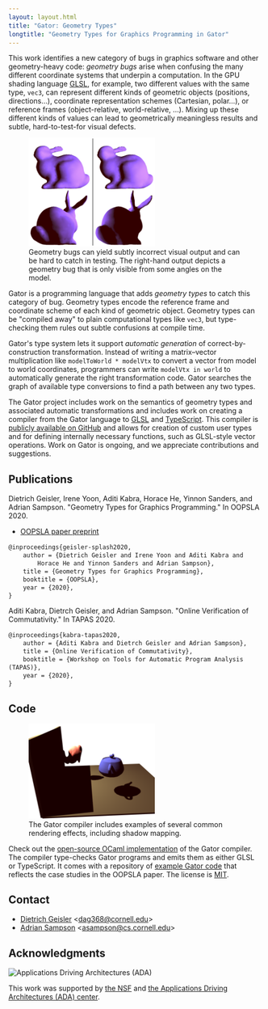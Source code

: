 ```yaml
---
layout: layout.html
title: "Gator: Geometry Types"
longtitle: "Geometry Types for Graphics Programming in Gator"
---
```

This work identifies a new category of bugs in graphics software and other geometry-heavy code:
*geometry bugs* arise when confusing the many different coordinate systems that underpin a computation.
In the GPU shading language [GLSL][], for example, two different values with the same type, `vec3`, can represent different kinds of geometric objects (positions, directions…), coordinate representation schemes (Cartesian, polar…), or reference frames (object-relative, world-relative, …).
Mixing up these different kinds of values can lead to geometrically meaningless results and subtle, hard-to-test-for visual defects.

<figure>
  <img src="bunnies.png" style="width: 250px;">
  <figcaption>
    Geometry bugs can yield subtly incorrect visual output and can be hard to catch in testing.
    The right-hand output depicts a geometry bug that is only visible from some angles on the model.
  </figcaption>
</figure>

Gator is a programming language that adds *geometry types* to catch this category of bug.
Geometry types encode the reference frame and coordinate scheme of each kind of geometric object.
Geometry types can be "compiled away" to plain computational types like `vec3`, but type-checking them rules out subtle confusions at compile time.

Gator's type system lets it support *automatic generation* of correct-by-construction transformation.
Instead of writing a matrix–vector multiplication like `modelToWorld * modelVtx` to convert a vector from model to world coordinates, programmers can write `modelVtx in world` to automatically generate the right transformation code.
Gator searches the graph of available type conversions to find a path between any two types.

The Gator project includes work on the semantics of geometry types and associated automatic transformations and includes work on creating a compiler from the Gator language to [GLSL][] and [TypeScript][].
This compiler is [publicly available on GitHub][gh] and allows for creation of custom user types and for defining internally necessary functions, such as GLSL-style vector operations.
Work on Gator is ongoing, and we appreciate contributions and suggestions.

[gh]: https://github.com/cucapra/gator
[glsl]: https://www.khronos.org/opengl/wiki/Core_Language_(GLSL)
[typescript]: https://www.typescriptlang.org

## Publications

Dietrich Geisler, Irene Yoon, Aditi Kabra, Horace He, Yinnon Sanders, and Adrian Sampson.
"Geometry Types for Graphics Programming."
In OOPSLA 2020.

<ul class="links">
  <li><a href="https://www.cs.cornell.edu/~asampson/media/papers/gator-oopsla2020-preprint.pdf" class="pdf">OOPSLA paper preprint</a></li>
</ul>

    @inproceedings{geisler-splash2020,
        author = {Dietrich Geisler and Irene Yoon and Aditi Kabra and
            Horace He and Yinnon Sanders and Adrian Sampson},
        title = {Geometry Types for Graphics Programming},
        booktitle = {OOPSLA},
        year = {2020},
    }

Aditi Kabra, Dietrch Geisler, and Adrian Sampson.
"Online Verification of Commutativity."
In TAPAS 2020.

    @inproceedings{kabra-tapas2020,
        author = {Aditi Kabra and Dietrch Geisler and Adrian Sampson},
        title = {Online Verification of Commutativity},
        booktitle = {Workshop on Tools for Automatic Program Analysis (TAPAS)},
        year = {2020},
    }

## Code

<figure>
  <img src="shadowmap.png" style="width: 250px;">
  <figcaption>
    The Gator compiler includes examples of several common rendering effects, including shadow mapping.
  </figcaption>
</figure>

Check out the [open-source OCaml implementation][gh] of the Gator compiler.
The compiler type-checks Gator programs and emits them as either GLSL or TypeScript.
It comes with a repository of [example Gator code][ex] that reflects the case studies in the OOPSLA paper.
The license is [MIT][].

[gh]: https://github.com/cucapra/gator
[ex]: https://github.com/cucapra/gator/tree/master/examples
[mit]: https://opensource.org/licenses/MIT
[gh]: https://github.com/cucapra/approx-vision

## Contact

* [Dietrich Geisler][dietrich] &lt;<dag368@cornell.edu>&gt;
* [Adrian Sampson][adrian] &lt;<asampson@cs.cornell.edu>&gt;

[dietrich]: https://www.cs.cornell.edu/~dgeisler/
[adrian]: http://www.cs.cornell.edu/~asampson/

## Acknowledgments

<img class="flair" src="/img/ada.png" style="width: 150px"
    alt="Applications Driving Architectures (ADA)">

This work was supported by [the NSF][nsf] and [the Applications Driving Architectures (ADA) center][ada].

[nsf]: https://www.nsf.gov
[ada]: https://adacenter.org
